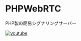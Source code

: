 # PHPWebRTC
PHP製の簡易シグナリングサーバー

[![youtube](https://img.youtube.com/vi/fydwey3YhyQ/0.jpg)](https://www.youtube.com/watch?v=fydwey3YhyQ)
